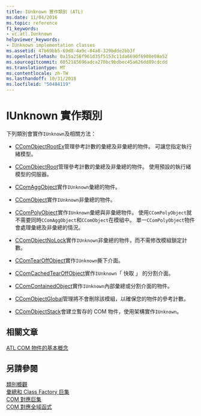 ```yaml
---
title: IUnknown 實作類別 (ATL)
ms.date: 11/04/2016
ms.topic: reference
f1_keywords:
- vc.atl.Iunknown
helpviewer_keywords:
- IUnknown implementation classes
ms.assetid: 47b69bb5-69d8-4a9c-84a8-329bdde2bb3f
ms.openlocfilehash: 0a15a256f961d35f5153c11da6690f6908e08a52
ms.sourcegitcommit: 6052185696adca270bc9bdbec45a626dd89cdcdd
ms.translationtype: MT
ms.contentlocale: zh-TW
ms.lasthandoff: 10/31/2018
ms.locfileid: "50484119"
---
```

# <a name="iunknown-implementation-classes"></a>IUnknown 實作類別

下列類別會實作`IUnknown`及相關方法：

- [CComObjectRootEx](../atl/reference/ccomobjectrootex-class.md)管理參考計數的彙總及非彙總的物件。 可讓您指定執行緒模型。

- [CComObjectRoot](../atl/reference/ccomobjectroot-class.md)管理參考計數的彙總及非彙總的物件。 使用預設的執行緒模型的伺服器。

- [CComAggObject](../atl/reference/ccomaggobject-class.md)實作`IUnknown`彙總的物件。

- [CComObject](../atl/reference/ccomobject-class.md)實作`IUnknown`非彙總的物件。

- [CComPolyObject](../atl/reference/ccompolyobject-class.md)實作`IUnknown`彙總與非彙總物件。 使用`CComPolyObject`就不需要同時`CComAggObject`和`CComObject`在模組中。 單一`CComPolyObject`物件會處理彙總及非彙總的情況。

- [CComObjectNoLock](../atl/reference/ccomobjectnolock-class.md)實作`IUnknown`非彙總的物件，而不需修改模組鎖定計數。

- [CComTearOffObject](../atl/reference/ccomtearoffobject-class.md)實作`IUnknown`撕下介面。

- [CComCachedTearOffObject](../atl/reference/ccomcachedtearoffobject-class.md)實作`IUnknown`「 快取 」 的分割介面。

- [CComContainedObject](../atl/reference/ccomcontainedobject-class.md)實作`IUnknown`內部彙總或分割介面的物件。

- [CComObjectGlobal](../atl/reference/ccomobjectglobal-class.md)管理將不會刪除該模組，以確保您的物件的參考計數。

- [CComObjectStack](../atl/reference/ccomobjectstack-class.md)會建立暫存的 COM 物件，使用架構實作`IUnknown`。

## <a name="related-articles"></a>相關文章

[ATL COM 物件的基本概念](../atl/fundamentals-of-atl-com-objects.md)

## <a name="see-also"></a>另請參閱

[類別概觀](../atl/atl-class-overview.md)<br/>
[彙總和 Class Factory 巨集](../atl/reference/aggregation-and-class-factory-macros.md)<br/>
[COM 對應巨集](../atl/reference/com-map-macros.md)<br/>
[COM 對應全域函式](../atl/reference/com-map-global-functions.md)

